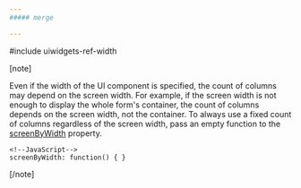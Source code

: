 ```yaml
---
##### merge

---
```

#include uiwidgets-ref-width

[note]

Even if the width of the UI component is specified, the count of columns may depend on the screen width. For example, if the screen width is not enough to display the whole form's container, the count of columns depends on the screen width, not the container. To always use a fixed count of columns regardless of the screen width, pass an empty function to the [screenByWidth](/api-reference/10%20UI%20Widgets/dxForm/1%20Configuration/screenByWidth.md '/Documentation/ApiReference/UI_Components/dxForm/Configuration/#screenByWidth') property.

    <!--JavaScript-->
    screenByWidth: function() { }

[/note]